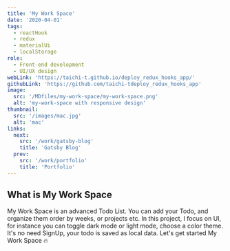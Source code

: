 ```yaml
---
title: 'My Work Space'
date: '2020-04-01'
tags:
  - reactHook
  - redux
  - materialUi
  - localStorage
role:
  - Front-end development
  - UI/UX design
webLink: 'https://taichi-t.github.io/deploy_redux_hooks_app/'
githubLink: 'https://github.com/taichi-tdeploy_redux_hooks_app'
image:
  src: '/MDfiles/my-work-space/my-work-space.png'
  alt: 'my-work-space with responsive design'
thumbnail:
  src: '/images/mac.jpg'
  alt: 'mac'
links:
  next:
    src: '/work/gatsby-blog'
    title: 'Gatsby Blog'
  prev:
    src: '/work/portfolio'
    title: 'Portfolio'
---
```


## What is My Work Space

My Work Space is an advanced Todo List. You can add your Todo, and organize them order by weeks, or projects etc. In this project, I focus on UI, for instance you can toggle dark mode or light mode, choose a color theme. It's no need SignUp, your todo is saved as local data. Let's get started My Work Space 🔥
